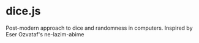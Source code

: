 # dice.js
Post-modern approach to dice and randomness in computers. Inspired by Eser Ozvataf's ne-lazim-abime
